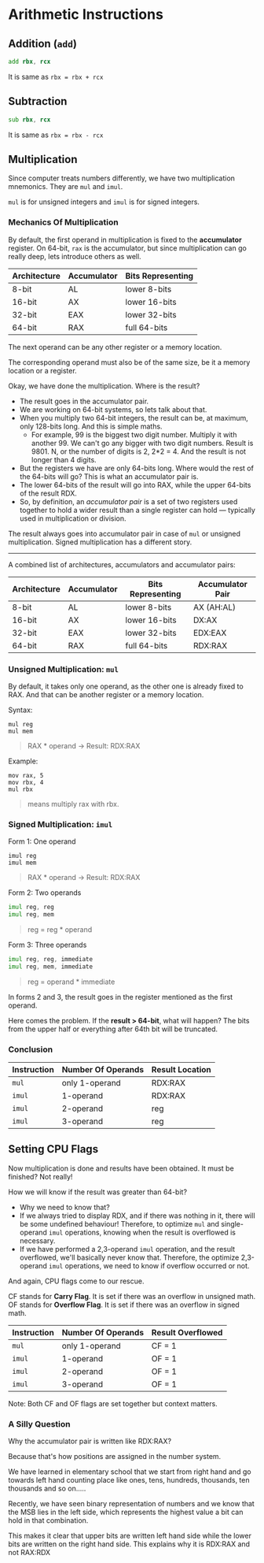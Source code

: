 # Arithmetic Instructions

## Addition (`add`)

```asm
add rbx, rcx
```
It is same as `rbx = rbx + rcx`

## Subtraction

```asm
sub rbx, rcx
```
It is same as `rbx = rbx - rcx`

## Multiplication

Since computer treats numbers differently, we have two multiplication mnemonics. They are `mul` and `imul`.

`mul` is for unsigned integers and `imul` is for signed integers.

### Mechanics Of Multiplication

By default, the first operand in multiplication is fixed to the **accumulator** register. On 64-bit, `rax` is the accumulator, but since multiplication can go really deep, lets introduce others as well.

| Architecture | Accumulator | Bits Representing |
| ------------ | ----------- | ----------------- |
| 8-bit        | AL          | lower 8-bits      |
| 16-bit       | AX          | lower 16-bits     |
| 32-bit       | EAX         | lower 32-bits     |
| 64-bit       | RAX         | full  64-bits     |

The next operand can be any other register or a memory location.

The corresponding operand must also be of the same size, be it a memory location or a register.

Okay, we have done the multiplication. Where is the result?
  - The result goes in the accumulator pair.
  - We are working on 64-bit systems, so lets talk about that.
  - When you multiply two 64-bit integers, the result can be, at maximum, only 128-bits long. And this is simple maths.
    - For example, 99 is the biggest two digit number. Multiply it with another 99. We can't go any bigger with two digit numbers. Result is 9801. N, or the number of digits is 2, 2*2 = 4. And the result is not longer than 4 digits.
  - But the registers we have are only 64-bits long. Where would the rest of the 64-bits will go? This is what an accumulator pair is.
  - The lower 64-bits of the result will go into RAX, while the upper 64-bits of the result RDX.
  - So, by definition, an *accumulator pair* is a set of two registers used together to hold a wider result than a single register can hold — typically used in multiplication or division.

The result always goes into accumulator pair in case of `mul` or unsigned multiplication. Signed multiplication has a different story.

----

A combined list of architectures, accumulators and accumulator pairs:

| Architecture | Accumulator | Bits Representing | Accumulator Pair |
| ------------ | ----------- | ----------------- | ---------------- |
| 8-bit        | AL          | lower 8-bits      | AX (AH:AL)       |
| 16-bit       | AX          | lower 16-bits     | DX:AX            |
| 32-bit       | EAX         | lower 32-bits     | EDX:EAX          |
| 64-bit       | RAX         | full  64-bits     | RDX:RAX          |

### Unsigned Multiplication: `mul` 

By default, it takes only one operand, as the other one is already fixed to RAX. And that can be another register or a memory location.

Syntax:
```
mul reg
mul mem
```
> RAX * operand -> Result: RDX:RAX

Example:
```
mov rax, 5
mov rbx, 4
mul rbx
```
> means multiply rax with rbx.

### Signed Multiplication: `imul`

Form 1: One operand
```
imul reg
imul mem
```
> RAX * operand -> Result: RDX:RAX

Form 2: Two operands
```asm
imul reg, reg
imul reg, mem
```
> reg = reg * operand

Form 3: Three operands
```asm
imul reg, reg, immediate
imul reg, mem, immediate
```
> reg = operand * immediate

In forms 2 and 3, the result goes in the register mentioned as the first operand.

Here comes the problem. If the **result > 64-bit**, what will happen? The bits from the upper half or everything after 64th bit will be truncated.

### Conclusion

| Instruction | Number Of Operands | Result Location |
| ----------- | ------------------ | --------------- |
| `mul`       | only 1-operand     | RDX:RAX         |
| `imul`      | 1-operand          | RDX:RAX         |
| `imul`      | 2-operand          | reg             |
| `imul`      | 3-operand          | reg             |

## Setting CPU Flags

Now multiplication is done and results have been obtained. It must be finished? Not really!

How we will know if the result was greater than 64-bit?
  - Why we need to know that?
  - If we always tried to display RDX, and if there was nothing in it, there will be some undefined behaviour! Therefore, to optimize `mul` and single-operand `imul` operations, knowing when the result is overflowed is necessary.
  - If we have performed a 2,3-operand `imul` operation, and the result overflowed, we'll basically never know that. Therefore, the optimize 2,3-operand `imul` operations, we need to know if overflow occurred or not.

And again, CPU flags come to our rescue.

CF stands for **Carry Flag**. It is set if there was an overflow in unsigned math.
OF stands for **Overflow Flag**. It is set if there was an overflow in signed math.

| Instruction | Number Of Operands | Result Overflowed |
| ----------- | ------------------ | ----------------- |
| `mul`       | only 1-operand     | CF = 1            |
| `imul`      | 1-operand          | OF = 1            |
| `imul`      | 2-operand          | OF = 1            |
| `imul`      | 3-operand          | OF = 1            |

Note: Both CF and OF flags are set together but context matters.

### A Silly Question

Why the accumulator pair is written like RDX:RAX?

Because that's how positions are assigned in the number system.

We have learned in elementary school that we start from right hand and go towards left hand counting place like ones, tens, hundreds, thousands, ten thousands and so on.....

Recently, we have seen binary representation of numbers and we know that the MSB lies in the left side, which represents the highest value a bit can hold in that combination.

This makes it clear that upper bits are written left hand side while the lower bits are written on the right hand side. This explains why it is RDX:RAX and not RAX:RDX